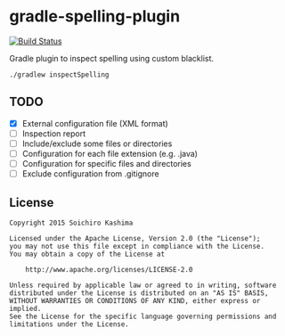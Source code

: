 # gradle-spelling-plugin

[![Build Status](https://travis-ci.org/ksoichiro/gradle-spelling-plugin.svg?branch=master)](https://travis-ci.org/ksoichiro/gradle-spelling-plugin)

Gradle plugin to inspect spelling using custom blacklist.

```
./gradlew inspectSpelling
```

## TODO

* [x] External configuration file (XML format)
* [ ] Inspection report
* [ ] Include/exclude some files or directories
* [ ] Configuration for each file extension (e.g. .java)
* [ ] Configuration for specific files and directories
* [ ] Exclude configuration from .gitignore

## License

    Copyright 2015 Soichiro Kashima

    Licensed under the Apache License, Version 2.0 (the "License");
    you may not use this file except in compliance with the License.
    You may obtain a copy of the License at

        http://www.apache.org/licenses/LICENSE-2.0

    Unless required by applicable law or agreed to in writing, software
    distributed under the License is distributed on an "AS IS" BASIS,
    WITHOUT WARRANTIES OR CONDITIONS OF ANY KIND, either express or implied.
    See the License for the specific language governing permissions and
    limitations under the License.
